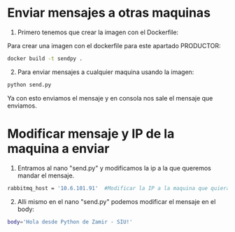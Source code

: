 # Enviar mensajes a otras maquinas 

1. Primero tenemos que crear la imagen con el Dockerfile:

Para crear una imagen con el dockerfile para este apartado PRODUCTOR:
```bash
docker build -t sendpy .
```
2. Para enviar mensajes a cualquier maquina usando la imagen: 
```bash
python send.py
```
Ya con esto enviamos el mensaje y en consola nos sale el mensaje que enviamos. 

# Modificar mensaje y IP de la maquina a enviar

1. Entramos al nano "send.py" y modificamos la ip a la que queremos mandar el mensaje.
```bash
rabbitmq_host = '10.6.101.91'  #Modificar la IP a la maquina que quiera mandar mensajes
```
2. Alli mismo en el nano "send.py" podemos modificar el mensaje en el body:
```bash
body='Hola desde Python de Zamir - SIU!'
```